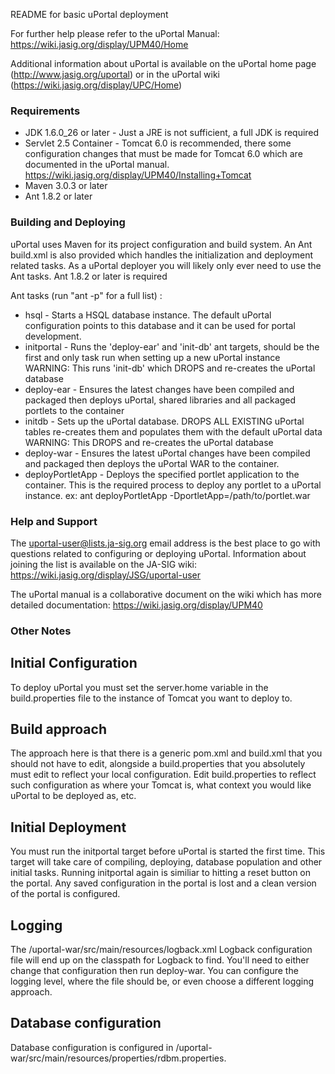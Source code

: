 README for basic uPortal deployment

For further help please refer to the uPortal Manual:
    https://wiki.jasig.org/display/UPM40/Home

Additional information about uPortal is available on the uPortal home page
(http://www.jasig.org/uportal) or in the uPortal wiki
(https://wiki.jasig.org/display/UPC/Home)

### Requirements
* JDK 1.6.0_26 or later - Just a JRE is not sufficient, a full JDK is required
* Servlet 2.5 Container - Tomcat 6.0 is recommended, there some configuration
    changes that must be made for Tomcat 6.0 which are documented in the uPortal
    manual. https://wiki.jasig.org/display/UPM40/Installing+Tomcat
* Maven 3.0.3 or later
* Ant 1.8.2 or later

### Building and Deploying
uPortal uses Maven for its project configuration and build system. An Ant
build.xml is also provided which handles the initialization and deployment
related tasks. As a uPortal deployer you will likely only ever need to use the
Ant tasks. Ant 1.8.2 or later is required

Ant tasks (run "ant -p" for a full list) :

* hsql - Starts a HSQL database instance. The default uPortal configuration
        points to this database and it can be used for portal development.
* initportal - Runs the 'deploy-ear' and 'init-db' ant targets, should be the
        first and only task run when setting up a new uPortal instance
        WARNING: This runs 'init-db' which DROPS and re-creates the uPortal
        database
* deploy-ear - Ensures the latest changes have been compiled and packaged then
        deploys uPortal, shared libraries and all packaged portlets to the
        container
* initdb - Sets up the uPortal database. DROPS ALL EXISTING uPortal tables
        re-creates them and populates them with the default uPortal data
        WARNING: This DROPS and re-creates the uPortal database
* deploy-war - Ensures the latest uPortal changes have been compiled and
        packaged then deploys the uPortal WAR to the container.
* deployPortletApp - Deploys the specified portlet application to the
        container. This is the required process to deploy any portlet to a
        uPortal instance.
        ex: ant deployPortletApp -DportletApp=/path/to/portlet.war


### Help and Support
The uportal-user@lists.ja-sig.org email address is the best place to go with
questions related to configuring or deploying uPortal. Information about joining
the list is available on the JA-SIG wiki:
    https://wiki.jasig.org/display/JSG/uportal-user

The uPortal manual is a collaborative document on the wiki which has
more detailed documentation: https://wiki.jasig.org/display/UPM40


### Other Notes

Initial Configuration
----------------------------------------
To deploy uPortal you must set the server.home variable in the
build.properties file to the instance of Tomcat you want to deploy to.


Build approach
----------------------------------------
The approach here is that there is a generic pom.xml and build.xml that you
should not have to edit, alongside a build.properties that you absolutely must
edit to reflect your local configuration. Edit build.properties to reflect such
configuration as where your Tomcat is, what context you would like uPortal to
be deployed as, etc.


Initial Deployment
----------------------------------------
You must run the initportal target before uPortal is started the first time.
This target will take care of compiling, deploying, database population and
other initial tasks. Running initportal again is similiar to hitting a reset
button on the portal. Any saved configuration in the portal is lost and a clean
version of the portal is configured.

Logging
---------------------------------------
The /uportal-war/src/main/resources/logback.xml Logback configuration
file will end up on the classpath for Logback to find. You'll
need to either change that configuration then run deploy-war. You can configure
the logging level, where the file should be, or even choose a different logging
approach.

Database configuration
--------------------------------------
Database configuration is configured in /uportal-war/src/main/resources/properties/rdbm.properties.
